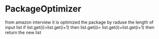 # PackageOptimizer
from amazon interview 
it is optimized the package by raduse the  length of input 
list if list.get(i)>list.get(i+1) then list.get(i)= list.get(i)+list.get(i+1) 
then return the new list
